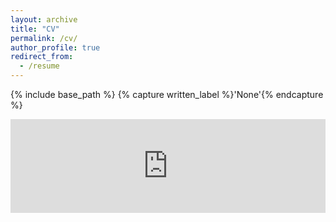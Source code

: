 ```yaml
---
layout: archive
title: "CV"
permalink: /cv/
author_profile: true
redirect_from:
  - /resume
---
```


{% include base_path %}
{% capture written_label %}'None'{% endcapture %}

<!--If the embedded PDF below does not load, you can <u><a href="https://stuartgeiger.com/geiger-cv.pdf">download it here.</a></u>
<br/>-->

<embed src="https://simonchenthu.github.io/files/shichen-cv.pdf" type="application/pdf" width="100%" />